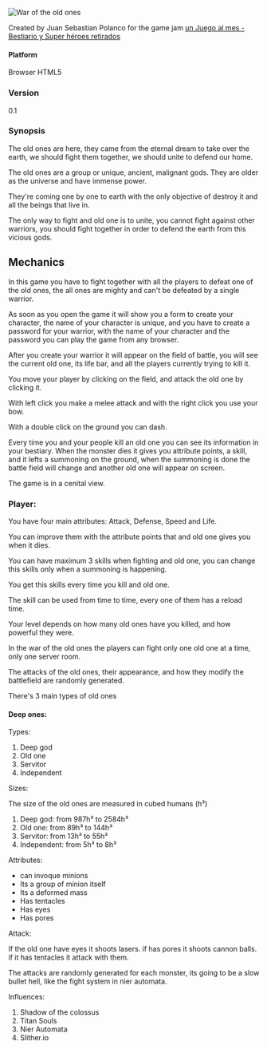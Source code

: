 ![War of the old ones](https://firebasestorage.googleapis.com/v0/b/polancomco.appspot.com/o/public%2Fwar-of-the-old-ones-logo.jpg?alt=media&token=9ea24bc4-eeaf-4c17-982c-55260e32db2c)

Created by Juan Sebastian Polanco for the game jam [un Juego al mes - Bestiario y Super héroes retirados](https://itch.io/jam/reto-indie-febrero)

#### Platform
Browser HTML5

### Version

0.1

### Synopsis

The old ones are here, they came from the eternal dream to take over the earth, we should fight them together, we should unite to defend our home.

The old ones are a group or unique, ancient, malignant gods. They are older as the universe and have immense power.  

They're coming one by one to earth with the only objective of destroy it and all the beings that live in.

The only way to fight and old one is to unite, you cannot fight against other warriors, you should fight together in order to defend the earth from this vicious gods.

## Mechanics

In this game you have to fight together with all the players to defeat one of the old ones, the all ones are mighty and can't be defeated by a single warrior.

As soon as you open the game it will show you a form to create your character, the name of your character is unique, and you have to create a password for your warrior, with the name of your character and the password you can play the game from any browser.

After you create your warrior it will appear on the field of battle, you will see the current old one, its life bar, and all the players currently trying to kill it.

You move your player by clicking on the field, and attack the old one by clicking it.

With left click you make a melee attack and with the right click you use your bow.

With a double click on the ground you can dash.

Every time you and your people kill an old one you can see its information in your bestiary. When the monster dies it gives you attribute points, a skill, and it lefts a summoning on the ground, when the summoning is done the battle field will change and another old one will appear on screen.

The game is in a cenital view.

### Player:

You have four main attributes: Attack, Defense, Speed and Life.

You can improve them with the attribute points that and old one gives you when it dies.

You can have maximum 3 skills when fighting and old one, you can change this skills only when a summoning is happening.

You get this skills every time you kill and old one.

The skill can be used from time to time, every one of them has a reload time.

Your level depends on how many old ones have you killed, and how powerful they were.

In the war of the old ones the players can fight only one old one at a time, only one server room.

The attacks of the old ones, their appearance,  and how they modify the battlefield are randomly generated.

There's 3 main types of old ones

#### Deep ones:

Types:
1. Deep god
2. Old one
3. Servitor
4. Independent

Sizes:

The size of the old ones are measured in cubed humans (h³)

1. Deep god: from 987h³ to 2584h³
2. Old one: from 89h³ to 144h³
3. Servitor: from 13h³ to 55h³
4. Independent: from 5h³ to 8h³

Attributes:

- can invoque minions
- Its a group of minion itself
- Its a deformed mass
- Has tentacles
- Has eyes
- Has pores

Attack:

If the old one have eyes it shoots lasers. if has pores it shoots cannon balls. if it has tentacles it attack with them.

The attacks are randomly generated for each monster, its going to be a slow bullet hell, like the fight system in nier automata.

Influences:

1. Shadow of the colossus
2. Titan Souls
3. Nier Automata
4. Slither.io
